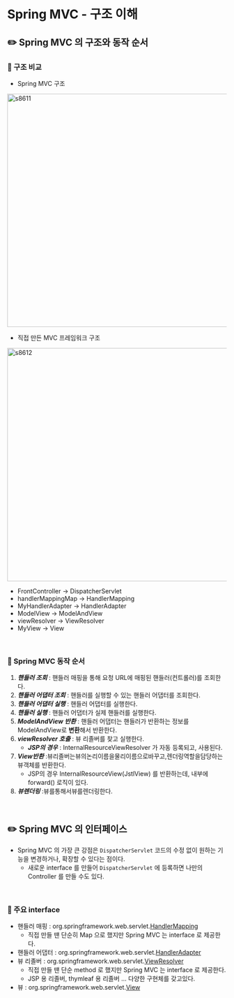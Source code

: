 # Spring MVC - 구조 이해

## ✏️ Spring MVC 의 구조와 동작 순서

### 📍 구조 비교

- Spring MVC 구조

<img width="534" alt="s8611" src="https://user-images.githubusercontent.com/115536240/219523670-4acb2e73-c905-419c-a08d-3319db96d8c9.png">

- 직접 만든 MVC 프레임워크 구조

<img width="534" alt="s8612" src="https://user-images.githubusercontent.com/115536240/219523682-81ac3437-9669-4667-bff0-ede7f1169338.png">


- FrontController → DispatcherServlet
- handlerMappingMap → HandlerMapping
- MyHandlerAdapter → HandlerAdapter
- ModelView → ModelAndView
- viewResolver → ViewResolver
- MyView → View

<br>

### 📍 Spring MVC 동작 순서

1. ***핸들러 조회*** : 핸들러 매핑을 통해 요청 URL에 매핑된 핸들러(컨트롤러)를 조회한다.
2. ***핸들러 어댑터 조회*** : 핸들러를 실행할 수 있는 핸들러 어댑터를 조회한다.
3. ***핸들러 어댑터 실행*** : 핸들러 어댑터를 실행한다.
4. ***핸들러 실행*** : 핸들러 어댑터가 실제 핸들러를 실행한다.
5. ***ModelAndView 반환*** : 핸들러 어댑터는 핸들러가 반환하는 정보를 ModelAndView로 **변환**해서 반환한다.
6. ***viewResolver 호출*** : 뷰 리졸버를 찾고 실행한다.
    - ***JSP의 경우*** : InternalResourceViewResolver 가 자동 등록되고, 사용된다.
7. ***View반환*** :뷰리졸버는뷰의논리이름을물리이름으로바꾸고,렌더링역할을담당하는뷰객체를 반환한다.
    - JSP의 경우 InternalResourceView(JstlView) 를 반환하는데, 내부에 forward() 로직이 있다.
8. ***뷰렌더링*** :뷰를통해서뷰를렌더링한다.

<br>

## ✏️ Spring MVC 의 인터페이스

- Spring MVC 의 가장 큰 강점은 `DispatcherServlet` 코드의 수정 없이 원하는 기능을 변경하거나, 확장할 수 있다는 점이다.
    - 새로운 interface 를 만들어 `DispatcherServlet` 에 등록하면 나만의 Controller 를 만들 수도 있다.

<br>

### 📍 주요 interface

- 핸들러 매핑 : org.springframework.web.servlet.<U>HandlerMapping</U>
    - 직접 만들 땐 단순히 Map 으로 했지만 Spring MVC 는 interface 로 제공한다.
- 핸들러 어댑터 : org.springframework.web.servlet.<U>HandlerAdapter</U>
- 뷰 리졸버 : org.springframework.web.servlet.<U>ViewResolver</U>
    - 직접 만들 땐 단순 method 로 했지만 Spring MVC 는 interface 로 제공한다.
    - JSP 용 리졸버, thymleaf 용 리졸버 … 다양한 구현체를 갖고있다.
- 뷰 : org.springframework.web.servlet.<U>View</U>
